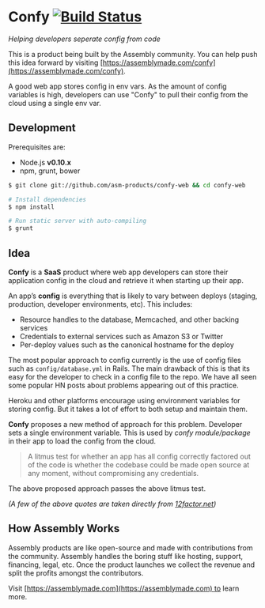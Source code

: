 # Confy [![Build Status](https://travis-ci.org/asm-products/confy.svg)](https://travis-ci.org/asm-products/confy)

_Helping developers seperate config from code_

This is a product being built by the Assembly community. You can help push this idea forward by visiting [https://assemblymade.com/confy](https://assemblymade.com/confy).

A good web app stores config in env vars. As the amount of config variables is high, developers can use "Confy" to pull their config from the cloud using a single env var.

## Development

Prerequisites are:

 * Node.js __v0.10.x__
 * npm, grunt, bower

```bash
$ git clone git://github.com/asm-products/confy-web && cd confy-web

# Install dependencies
$ npm install

# Run static server with auto-compiling
$ grunt
```

## Idea

**Confy** is a **SaaS** product where web app developers can store their application config in the cloud and retrieve it when starting up their app.

An app’s **config** is everything that is likely to vary between deploys (staging, production, developer environments, etc). This includes:

* Resource handles to the database, Memcached, and other backing services
* Credentials to external services such as Amazon S3 or Twitter
* Per-deploy values such as the canonical hostname for the deploy

The most popular approach to config currently is the use of config files such as `config/database.yml` in Rails. The main drawback of this is that its easy for the developer to check in a config file to the repo. We have all seen some popular HN posts about problems appearing out of this practice.

Heroku and other platforms encourage using environment variables for storing config. But it takes a lot of effort to both setup and maintain them.

**Confy** proposes a new method of approach for this problem. Developer sets a single environment variable. This is used by _confy module/package_ in their app to load the config from the cloud.

> A litmus test for whether an app has all config correctly factored out of the code is whether the codebase could be made open source at any moment, without compromising any credentials.

The above proposed approach passes the above litmus test.

_(A few of the above quotes are taken directly from [12factor.net](http://12factor.net))_

## How Assembly Works

Assembly products are like open-source and made with contributions from the community. Assembly handles the boring stuff like hosting, support, financing, legal, etc. Once the product launches we collect the revenue and split the profits amongst the contributors.

Visit [https://assemblymade.com](https://assemblymade.com) to learn more.
